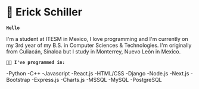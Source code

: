 # 🚴 Erick Schiller 

**`Hello`**

I'm a student at ITESM in Mexico, I love programming and I'm currently on my 3rd year of my B.S. in Computer Sciences & Technologies. I'm originally from Culiacán, Sinaloa but I study in Monterrey, Nuevo León in Mexico.

**`👨‍💻 I've programmed in:`**

-Python 
-C++
-Javascript 
-React.js
-HTML/CSS
-Django
-Node.js
-Next.js
-Bootstrap
-Express.js
-Charts.js
-MSSQL
-MySQL
-PostgreSQL

<!--
**ErickSch/ErickSch** is a ✨ _special_ ✨ repository because its `README.md` (this file) appears on your GitHub profile.

Here are some ideas to get you started:

- 🔭 I’m currently working on ...
- 🌱 I’m currently learning ...
- 👯 I’m looking to collaborate on ...
- 🤔 I’m looking for help with ...
- 💬 Ask me about ...
- 📫 How to reach me: ...
- 😄 Pronouns: ...
- ⚡ Fun fact: ...
-->
